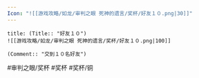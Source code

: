 ```yaml
---
Icon: "![[游戏攻略/如龙/审判之眼 死神的遗言/奖杯/好友１０.png|30]]"
---
```

```ad-common-bronze-trophy
title: (Title:: "好友１０")
![[游戏攻略/如龙/审判之眼 死神的遗言/奖杯/好友１０.png|100]]

(Comment:: "交到１０名好友")
```

#审判之眼/奖杯 #奖杯 #奖杯/铜
